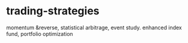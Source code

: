 # trading-strategies
momentum &amp;reverse, statistical arbitrage, event study. enhanced index fund, portfolio optimization
